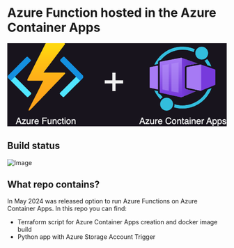 # Azure Function hosted in the Azure Container Apps

![Image](images/azure-function_in_container-apps.png)

## Build status
![Image](https://img.shields.io/endpoint?url=https://raw.githubusercontent.com/wiki/azure-way/azure-function-container-apps/azure-funtion-on-azure-container-apps.md)

## What repo contains?
In May 2024 was released option to run Azure Functions on Azure Container Apps.
In this repo you can find:
* Terraform script for Azure Container Apps creation and docker image build
* Python app with Azure Storage Account Trigger